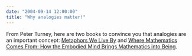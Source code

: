 ```yaml
---
date: "2004-09-14 12:00:00"
title: "Why analogies matter!"
---
```




From Peter Turney, here are two books to convince you that analogies are an important concept: [Metaphors We Live By](https://www.amazon.com/exec/obidos/tg/detail/-/0226468011) and [Where Mathematics Comes From: How the Embodied Mind Brings Mathematics into Being](https://www.amazon.com/exec/obidos/tg/detail/-/0465037712).

